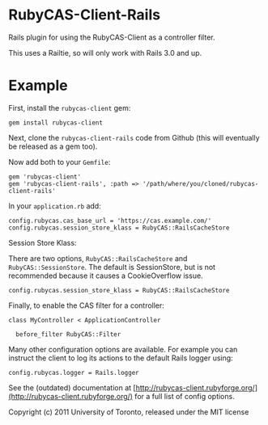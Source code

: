 RubyCAS-Client-Rails
====================

Rails plugin for using the RubyCAS-Client as a controller filter.

This uses a Railtie, so will only work with Rails 3.0 and up.


Example
=======

First, install the `rubycas-client` gem:

    gem install rubycas-client

Next, clone the `rubycas-client-rails` code from Github (this will eventually
be released as a gem too).

Now add both to your `Gemfile`:

    gem 'rubycas-client'
    gem 'rubycas-client-rails', :path => '/path/where/you/cloned/rubycas-client-rails'

In your `application.rb` add:

    config.rubycas.cas_base_url = 'https://cas.example.com/'
    config.rubycas.session_store_klass = RubyCAS::RailsCacheStore

Session Store Klass:

There are two options, `RubyCAS::RailsCacheStore` and `RubyCAS::SessionStore`.  The default is SessionStore, but is not recommended because it causes a CookieOverflow issue.

    config.rubycas.session_store_klass = RubyCAS::RailsCacheStore

Finally, to enable the CAS filter for a controller:

    class MyController < ApplicationController

      before_filter RubyCAS::Filter

Many other configuration options are available. For example you can instruct
the client to log its actions to the default Rails logger using:

    config.rubycas.logger = Rails.logger

See the (outdated) documentation at [http://rubycas-client.rubyforge.org/](http://rubycas-client.rubyforge.org/)
for a full list of config options.


Copyright (c) 2011 University of Toronto, released under the MIT license
